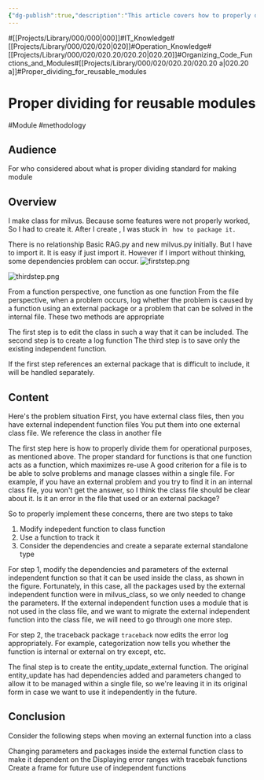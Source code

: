```yaml
---
{"dg-publish":true,"description":"This article covers how to properly divide functions when creating modules for reusability especially by Python.","permalink":"/projects/library/000/020/020-20/020-20-a/","dgPassFrontmatter":true,"noteIcon":"0","created":"2024-03-16T13:06:29.130+09:00","updated":"2024-03-25T09:44:12.849+09:00"}
---
```


#[[Projects/Library/000/000\|000]]#IT_Knowledge#[[Projects/Library/000/020/020\|020]]#Operation_Knowledge#[[Projects/Library/000/020/020.20/020.20\|020.20]]#Organizing_Code_Functions_and_Modules#[[Projects/Library/000/020/020.20/020.20 a\|020.20 a]]#Proper_dividing_for_reusable_modules

# Proper dividing for reusable modules
#Module #methodology 


## Audience
For who considered about what is proper dividing standard for making module
## Overview

I make class for milvus. Because some features were not properly worked, So I had to create it. 
After I create , I was stuck in
` how to package it.`

There is no relationship Basic RAG.py and new milvus.py initially.
But I have to import it. It is easy if just import it.
However if I import without thinking, some dependencies problem can occur.
![firststep.png](/img/user/Excalidraw/firststep.png)

![thirdstep.png](/img/user/Excalidraw/thirdstep.png)

From a function perspective, one function as one function
From the file perspective, when a problem occurs, log whether the problem is caused by a function using an external package or a problem that can be solved in the internal file.
These two methods are appropriate

The first step is to edit the class in such a way that it can be included.
The second step is to create a log function
The third step is to save only the existing independent function.

If the first step references an external package that is difficult to include, it will be handled separately.


## Content

Here's the problem situation
First, you have external class files, then you have external independent function files
You put them into one external class file.
We reference the class in another file

The first step here is how to properly divide them for operational purposes, as mentioned above.
The proper standard for functions is that one function acts as a function, which maximizes re-use
A good criterion for a file is to be able to solve problems and manage classes within a single file. For example, if you have an external problem and you try to find it in an internal class file, you won't get the answer, so I think the class file should be clear about it. Is it an error in the file that used or an external package?

So to properly implement these concerns, there are two steps to take

1. Modify indepedent function to class function
2. Use a function to track it
3. Consider the dependencies and create a separate external standalone type

For step 1, modify the dependencies and parameters of the external independent function so that it can be used inside the class, as shown in the figure. Fortunately, in this case, all the packages used by the external independent function were in milvus_class, so we only needed to change the parameters. If the external independent function uses a module that is not used in the class file, and we want to migrate the external independent function into the class file, we will need to go through one more step.


For step 2, the traceback package `traceback` now edits the error log appropriately. For example, categorization now tells you whether the function is internal or external on try except, etc.

The final step is to create the entity_update_external function. The original entity_update has had dependencies added and parameters changed to allow it to be managed within a single file, so we're leaving it in its original form in case we want to use it independently in the future. 


## Conclusion

Consider the following steps when moving an external function into a class

Changing parameters and packages inside the external function class to make it dependent on the
Displaying error ranges with tracebak functions
Create a frame for future use of independent functions
